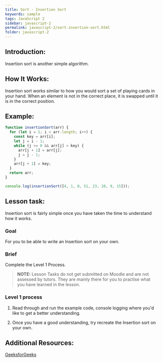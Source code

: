 ```yaml
---
title: Sort - Insertion Sort
keywords: sample
tags: JavaScript 2
sidebar: javascript-2
permalink: javascript-2/sort-insertion-sort.html
folder: javascript-2
---
```


## Introduction:

Insertion sort is another simple algorithm.

## How It Works:

Insertion sort works similar to how you would sort a set of playing cards in your hand. When an element is not in the correct place, it is swapped until it is in the correct position.

## Example:

```js
function insertionSort(arr) {
  for (let i = 1; i < arr.length; i++) {
    const key = arr[i];
    let j = i - 1;
    while (j >= 0 && arr[j] > key) {
      arr[j + 1] = arr[j];
      j = j - 1;
    }
    arr[j + 1] = key;
  }
  return arr;
}

console.log(insertionSort([4, 1, 0, 51, 23, 10, 9, 15]));
```

## Lesson task:

Insertion sort is fairly simple once you have taken the time to understand how it works.

### Goal

For you to be able to write an Insertion sort on your own.

### Brief

Complete the Level 1 Process.

> <b>NOTE:</b> Lesson Tasks do not get submitted on Moodle and are not assessed by tutors. They are mainly there for you to practise what you have learned in the lesson.

### Level 1 process

1. Read through and run the example code, console logging where you'd like to get a better understanding.

2. Once you have a good understanding, try recreate the Insertion sort on your own.

## Additional Resources:

[GeeksforGeeks](https://www.geeksforgeeks.org/insertion-sort/)
